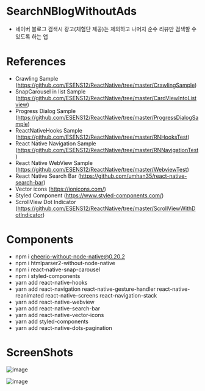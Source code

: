 # SearchNBlogWithoutAds
 - 네이버 블로그 검색시 광고(체험단 제공)는 제외하고 나머지 순수 리뷰만 검색할 수 있도록 하는 앱


# References
- Crawling Sample (https://github.com/ESENS12/ReactNative/tree/master/CrawlingSample)
- SnapCarousel in list Sample (https://github.com/ESENS12/ReactNative/tree/master/CardViewIntoListview)
- Progress Dialog Sample (https://github.com/ESENS12/ReactNative/tree/master/ProgressDialogSample)
- ReactNativeHooks Sample (https://github.com/ESENS12/ReactNative/tree/master/RNHooksTest)
- React Native Navigation Sample (https://github.com/ESENS12/ReactNative/tree/master/RNNavigationTest)
- React Native WebView Sample (https://github.com/ESENS12/ReactNative/tree/master/WebviewTest)
- React Native Search Bar (https://github.com/umhan35/react-native-search-bar)
- Vector icons (https://ionicons.com/)
- Styled Component (https://www.styled-components.com/)
- ScrollView Dot Indicator (https://github.com/ESENS12/ReactNative/tree/master/ScrollViewWithDotIndicator)

# Components
- npm i cheerio-without-node-native@0.20.2
- npm i htmlparser2-without-node-native
- npm i react-native-snap-carousel
- npm i styled-components
- yarn add react-native-hooks
- yarn add react-navigation react-native-gesture-handler react-native-reanimated react-native-screens react-navigation-stack
- yarn add react-native-webview
- yarn add react-native-search-bar
- yarn add react-native-vector-icons
- yarn add styled-components
- yarn add react-native-dots-pagination


# ScreenShots

![image](https://user-images.githubusercontent.com/20294219/75106295-3f788900-565e-11ea-9d53-d1487aa9ed9d.png)

![image](https://user-images.githubusercontent.com/20294219/75106300-6040de80-565e-11ea-9c96-19f6ed7c77a3.png)


